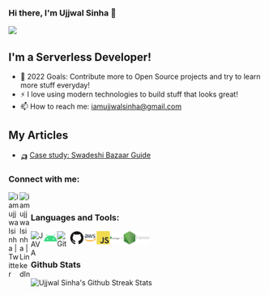 

### Hi there, I'm Ujjwal Sinha 👋
![](https://komarev.com/ghpvc/?username=iamujjwalsinha)

<!-- [![Website](https://img.shields.io/website?label=gamerary.com&style=for-the-badge&url=https://play.google.com/store/apps/details?id=com.caffeinecoders.swadeshibazaar&hl=en_GB&gl=US)](https://play.google.com/store/apps/details?id=com.caffeinecoders.swadeshibazaar&hl=en_GB&gl=US) -->


## I'm a Serverless Developer!

- 🥅 2022 Goals: Contribute more to Open Source projects and try to learn more stuff everyday!
- ⚡ I love using modern technologies to build stuff that looks great!
- 📫 How to reach me: iamujjwalsinha@gmail.com

## My Articles

- 🛺 [Case study: Swadeshi Bazaar Guide](https://iamujjwalsinha.medium.com/case-study-swadeshi-bazaar-guide-7b0a4747fafa)

### Connect with me:

[<img align="left" alt="iamujjwalsinha | Twitter" width="22px" src="https://cdn.jsdelivr.net/npm/simple-icons@v3/icons/twitter.svg" />][twitter]
[<img align="left" alt="iamujjwalsinha | LinkedIn" width="22px" src="https://cdn.jsdelivr.net/npm/simple-icons@v3/icons/linkedin.svg" />][linkedin]
<br />

### Languages and Tools:

<img align="left" alt="JAVA" width="26px" src="![image](https://raw.githubusercontent.com/github/explore/80688e429a7d4ef2fca1e82350fe8e3517d3494d/topics/java/java.png)" />

<img align="left" alt="Android" width="26px" src="https://raw.githubusercontent.com/github/explore/80688e429a7d4ef2fca1e82350fe8e3517d3494d/topics/android/android.png" />

<img align="left" alt="Git" width="26px" src="https://img.icons8.com/color/48/000000/git.png" />

<img align="left" alt="GitHub" width="26px" src="https://raw.githubusercontent.com/github/explore/78df643247d429f6cc873026c0622819ad797942/topics/github/github.png" />

<img align="left" alt="aws" width="26px" src="https://raw.githubusercontent.com/github/explore/fbceb94436312b6dacde68d122a5b9c7d11f9524/topics/aws/aws.png" />

<img align="left" alt="Javascript" width="26px" src="https://raw.githubusercontent.com/github/explore/80688e429a7d4ef2fca1e82350fe8e3517d3494d/topics/javascript/javascript.png">

<img align="left" alt="MongoDB" width="26px" src="https://raw.githubusercontent.com/github/explore/80688e429a7d4ef2fca1e82350fe8e3517d3494d/topics/mongodb/mongodb.png">

<img align="left" alt="NodeJS" width="26px" src="https://raw.githubusercontent.com/github/explore/80688e429a7d4ef2fca1e82350fe8e3517d3494d/topics/nodejs/nodejs.png">

<img align="left" alt="Express" width="26px" src="https://raw.githubusercontent.com/github/explore/80688e429a7d4ef2fca1e82350fe8e3517d3494d/topics/express/express.png">

<br />
<br />

### Github Stats

<img alt="Ujjwal Sinha's Github Streak Stats" src="http://github-readme-streak-stats.herokuapp.com/?user=SwapnilSoni1999&theme=dark" />


[twitter]: https://twitter.com/iamujjwalsinha
[linkedin]: https://linkedin.com/in/iamujjwalsinha


